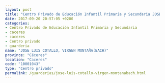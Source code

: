 ```yaml
---
layout: post
title: "Centro Privado de Educación Infantil Primaria y Secundaria JOSE LUIS COTALLO, VIRGEN MONTAÑA(BACH)"
date: 2017-09-20 20:57:05 +0200
categories:
- Centro Privado de Educación Infantil Primaria y Secundaria
- caceres
- caceres
- Centro privado
- guarderia
name: "JOSE LUIS COTALLO, VIRGEN MONTAÑA(BACH)"
province: "Cáceres"
location: "Caceres"
code: "10001043"
type: "Centro privado"
permalink: /guarderias/jose-luis-cotallo-virgen-montanabach.html
---
```

